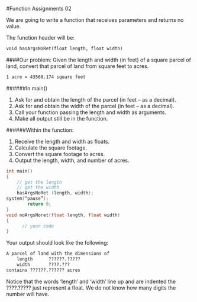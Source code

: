 #Function Assignments 02

We are going to write a function that receives parameters and returns no value.

The function header will be:

```html
void hasArgsNoRet(float length, float width)
```

####Our problem:
Given the length and width (in feet) of a square parcel of land, convert that parcel of land from square feet to acres.

```html
1 acre = 43560.174 square feet
```

######In main()
1.  Ask for and obtain the length of the parcel (in feet – as a decimal).
2.  Ask for and obtain the width of the parcel (in feet – as a decimal).
3.  Call your function passing the length and width as arguments.
4.  Make all output still be in the function.

######Within the function:
1.  Receive the length and width as floats.
2.  Calculate the square footage.
3.  Convert the square footage to acres.
4.  Output the length, width, and number of acres.

```c++
int main()
{
    // get the length
    // get the width
    hasArgsNoRet (length, width);
system(“pause”);
        return 0;
}
void noArgsNoret(float length, float width)
{
      // your code
}
```

Your output should look like the following:

```html
A parcel of land with the dimensions of
    length      ??????.?????
    width       ????.???
contains ??????.?????? acres
```

Notice that the words ‘length’ and ‘width’ line up and are indented
the ????.????? just represent a float.  We do not know how many digits the number will have.